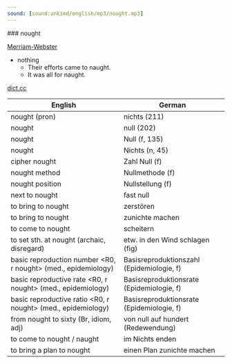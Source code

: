 ```yaml
---
sound: [sound:ankimd/english/mp3/nought.mp3]
---
```


\### nought

[Merriam-Webster](https://www.merriam-webster.com/dictionary/nought)

- nothing
    - Their efforts came to naught.
    - It was all for naught.

[dict.cc](https://www.dict.cc/nought)

| English        | German       |
| -------------- | ------------ |
| nought (pron) | nichts (211) |
| nought | null (202) |
| nought | Null (f, 135) |
| nought | Nichts (n, 45) |
| cipher nought | Zahl Null (f) |
| nought method | Nullmethode (f) |
| nought position | Nullstellung (f) |
| next to nought | fast null |
| to bring to nought | zerstören |
| to bring to nought | zunichte machen |
| to come to nought | scheitern |
| to set sth. at nought (archaic, disregard) | etw. in den Wind schlagen (fig) |
| basic reproduction number <R0, r nought> (med., epidemiology) | Basisreproduktionszahl <R0> (Epidemiologie, f) |
| basic reproductive rate <R0, r nought> (med., epidemiology) | Basisreproduktionsrate (Epidemiologie, f) |
| basic reproductive ratio <R0, r nought> (med., epidemiology) | Basisreproduktionsrate <R0> (Epidemiologie, f) |
| from nought to sixty (Br, idiom, adj) | von null auf hundert (Redewendung) |
| to come to nought / naught | im Nichts enden |
| to bring a plan to nought | einen Plan zunichte machen |
